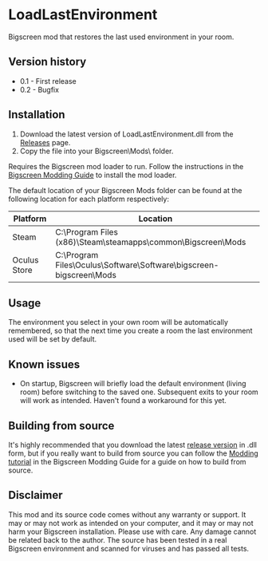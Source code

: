 
# LoadLastEnvironment
Bigscreen mod that restores the last used environment in your room.

## Version history
- 0.1 - First release
- 0.2 - Bugfix

## Installation
1. Download the latest version of LoadLastEnvironment.dll from the [Releases](https://github.com/g-zx/LoadLastEnvironment/releases) page.
2. Copy the file into your Bigscreen\Mods\ folder.

Requires the Bigscreen mod loader to run. Follow the instructions in the [Bigscreen Modding Guide](https://cal117.gitbook.io/bsmg) to install the mod loader.

The default location of your Bigscreen Mods folder can be found at the following location for each platform respectively:

| Platform     | Location                                                           |
|--------------|--------------------------------------------------------------------|
| Steam        | C:\Program Files (x86)\Steam\steamapps\common\Bigscreen\Mods       |
| Oculus Store | C:\Program Files\Oculus\Software\Software\bigscreen-bigscreen\Mods |

## Usage
The environment you select in your own room will be automatically remembered, so that the next time you create a room the last environment used will be set by default.

## Known issues
- On startup, Bigscreen will briefly load the default environment (living room) before switching to the saved one.
  Subsequent exits to your room will work as intended. Haven't found a workaround for this yet.

## Building from source
It's highly recommended that you download the latest [release version](https://github.com/g-zx/LoadLastEnvironment/releases/latest) in .dll form, but if you really want to build from source you can follow the [Modding tutorial](https://cal117.gitbook.io/bsmg/modding-tutorial/quick-start) in the Bigscreen Modding Guide for a guide on how to build from source.

## Disclaimer
This mod and its source code comes without any warranty or support. It may or may not work as intended on your computer, and it may or may not harm your Bigscreen installation. Please use with care. Any damage cannot be related back to the author. The source has been tested in a real Bigscreen environment and scanned for viruses and has passed all tests.
